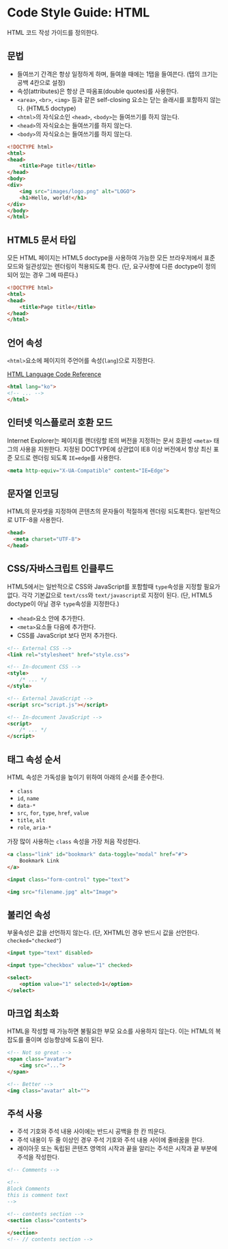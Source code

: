 # Code Style Guide: HTML

HTML 코드 작성 가이드를 정의한다.

## 문법
- 들여쓰기 간격은 항상 일정하게 하며, 들여쓸 때에는 1탭을 들여쓴다. (탭의 크기는 공백 4칸으로 설정)
- 속성(attributes)은 항상 큰 따옴표(double quotes)를 사용한다.
- `<area>`, `<br>`, `<img>` 등과 같은 self-closing 요소는 닫는 슬래시를 포함하지 않는다. (HTML5 doctype)
- `<html>`의 자식요소인 `<head>`, `<body>`는 들여쓰기를 하지 않는다.
- `<head>`의 자식요소는 들여쓰기를 하지 않는다.
- `<body>`의 자식요소는 들여쓰기를 하지 않는다.

```html
<!DOCTYPE html>
<html>
<head>
	<title>Page title</title>
</head>
<body>
<div>
	<img src="images/logo.png" alt="LOGO">
	<h1>Hello, world!</h1>
</div>
</body>
</html>
```

## HTML5 문서 타입
모든 HTML 페이지는 HTML5 doctype을 사용하여 가능한 모든 브라우저에서 표준 모드와 일관성있는 렌더링이 적용되도록 한다.
(단, 요구사항에 다른 doctype이 정의 되어 있는 경우 그에 따른다.)

```html
<!DOCTYPE html>
<html>
<head>
	<title>Page title</title>
</head>
</html>
```

## 언어 속성
`<html>`요소에 페이지의 주언어를 속성(`lang`)으로 지정한다. 

[HTML Language Code Reference](http://www.w3schools.com/tags/ref_language_codes.asp) 

```html
<html lang="ko">
<!-- ... -->
</html>
```

## 인터넷 익스플로러 호환 모드

Internet Explorer는 페이지를 랜더링할 IE의 버전을 지정하는 문서 호환성 `<meta>` 태그의 사용을 지원한다. 지정된 DOCTYPE에 상관없이 IE8 이상 버전에서 항상 최신 표준 모드로 렌더링 되도록 `IE=edge`를 사용한다. 

```html
<meta http-equiv="X-UA-Compatible" content="IE=Edge">
```

## 문자열 인코딩

HTML의 문자셋을 지정하여 콘텐츠의 문자들이 적절하게 렌더링 되도록한다. 일반적으로 UTF-8을 사용한다. 

```html
<head>
  <meta charset="UTF-8">
</head>
```

## CSS/자바스크립트 인클루드

HTML5에서는 일반적으로 CSS와 JavaScript를 포함할때 `type`속성을 지정할 필요가 없다. 각각 기본값으로 `text/css`와 `text/javascript`로 지정이 된다.
(단, HTML5 doctype이 아닐 경우 `type`속성을 지정한다.)

- `<head>`요소 안에 추가한다.
- `<meta>`요소들 다음에 추가한다.
- CSS를 JavaScript 보다 먼저 추가한다.

```html
<!-- External CSS -->
<link rel="stylesheet" href="style.css">

<!-- In-document CSS -->
<style>
	/* ... */
</style>

<!-- External JavaScript -->
<script src="script.js"></script>

<!-- In-document JavaScript -->
<script>
	/* ... */
</script>
```

## 태그 속성 순서

HTML 속성은 가독성을 높이기 위하여 아래의 순서를 준수한다.

- `class`
- `id`, `name`
- `data-*`
- `src`, `for`, `type`, `href`, `value`
- `title`, `alt`
- `role`, `aria-*`

가장 많이 사용하는 `class` 속성을 가장 처음 작성한다.

```html
<a class="link" id="bookmark" data-toggle="modal" href="#">
	Bookmark Link
</a>

<input class="form-control" type="text">

<img src="filename.jpg" alt="Image">
```

## 불리언 속성

부울속성은 값을 선언하지 않는다.
(단, XHTML인 경우 반드시 값을 선언한다. `checked="checked"`) 

```html
<input type="text" disabled>

<input type="checkbox" value="1" checked>

<select>
	<option value="1" selected>1</option>
</select>
```

## 마크업 최소화

HTML을 작성할 때 가능하면 불필요한 부모 요소를 사용하지 않는다. 이는 HTML의 복잡도를 줄이며 성능향상에 도움이 된다. 

```html
<!-- Not so great -->
<span class="avatar">
	<img src="...">
</span>

<!-- Better -->
<img class="avatar" alt="">
```

## 주석 사용

- 주석 기호와 주석 내용 사이에는 반드시 공백을 한 칸 띄운다.
- 주석 내용이 두 줄 이상인 경우 주석 기호와 주석 내용 사이에 줄바꿈을 한다.
- 레이아웃 또는 독립된 콘텐츠 영역의 시작과 끝을 알리는 주석은 시작과 끝 부분에 주석을 작성한다.

```html
<!-- Comments -->

<!--
Block Comments
this is comment text
-->

<!-- contents section -->
<section class="contents">
	...
</section>
<!-- // contents section -->
```
